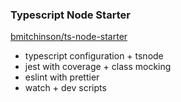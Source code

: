 ### Typescript Node Starter

[bmitchinson/ts-node-starter](https://github.com/bmitchinson/ts-node-starter)

-   typescript configuration + tsnode
-   jest with coverage + class mocking
-   eslint with prettier
-   watch + dev scripts
